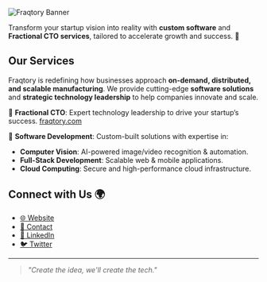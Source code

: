 ![Fraqtory Banner](https://fraqtory.com/assets/img/LogoHorizontalDarkBg.svg)

Transform your startup vision into reality with **custom software** and **Fractional CTO services**, tailored to accelerate growth and success. 🚀  

## Our Services  

Fraqtory is redefining how businesses approach **on-demand, distributed, and scalable manufacturing**. We provide cutting-edge **software solutions** and **strategic technology leadership** to help companies innovate and scale.  

🔹 **Fractional CTO**: Expert technology leadership to drive your startup’s success. [fraqtory.com](https://fraqtory.com/)  

🔹 **Software Development**: Custom-built solutions with expertise in:  
   - **Computer Vision**: AI-powered image/video recognition & automation.
   - **Full-Stack Development**: Scalable web & mobile applications.
   - **Cloud Computing**: Secure and high-performance cloud infrastructure.

## Connect with Us 🌍  

- [🌐 Website](https://fraqtory.com/)  
- [📧 Contact](mailto:contact@fraqtory.com)  
- [📱 LinkedIn](https://linkedin.com/company/fraqtory)  
- [🐦 Twitter](https://twitter.com/fraqtory)  

---  

> _"Create the idea, we'll create the tech."_

